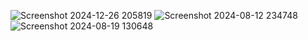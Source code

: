 
![Screenshot 2024-12-26 205819](https://github.com/user-attachments/assets/5ddff2d7-b745-4a70-b9f4-93908f45f0d7)
![Screenshot 2024-08-12 234748](https://github.com/user-attachments/assets/e67b240b-bd06-4cf1-9c8f-800d1a86a3a7)
![Screenshot 2024-08-19 130648](https://github.com/user-attachments/assets/7ecd9952-1114-48ce-b1e3-d7365e6a86d4)
